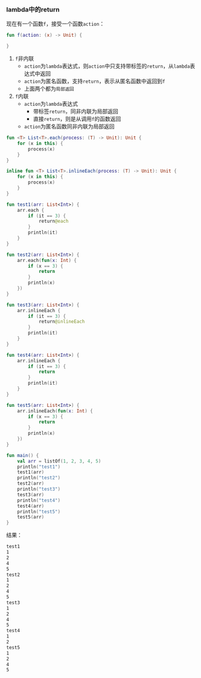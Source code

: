 ### lambda中的return

现在有一个函数`f`，接受一个函数`action`：
```kotlin
fun f(action: (x) -> Unit) {

}
```
1. `f`非内联
    * `action`为`lambda`表达式，则`action`中只支持带标签的`return`，从`lambda`表达式中返回
    * `action`为匿名函数，支持`return`，表示从匿名函数中返回到`f`
    * 上面两个都为`局部返回`
2. `f`内联
    * `action`为`lambda`表达式
        * 带标签`return`，同非内联为局部返回
        * 直接`return`，则是从调用`f`的函数返回
    * `action`为匿名函数同非内联为局部返回

```kotlin
fun <T> List<T>.each(process: (T) -> Unit): Unit {
    for (x in this) {
        process(x)
    }
}

inline fun <T> List<T>.inlineEach(process: (T) -> Unit): Unit {
    for (x in this) {
        process(x)
    }
}

fun test1(arr: List<Int>) {
    arr.each {
        if (it == 3) {
            return@each
        }
        println(it)
    }
}

fun test2(arr: List<Int>) {
    arr.each(fun(x: Int) {
        if (x == 3) {
            return
        }
        println(x)
    })
}

fun test3(arr: List<Int>) {
    arr.inlineEach {
        if (it == 3) {
            return@inlineEach
        }
        println(it)
    }
}

fun test4(arr: List<Int>) {
    arr.inlineEach {
        if (it == 3) {
            return
        }
        println(it)
    }
}

fun test5(arr: List<Int>) {
    arr.inlineEach(fun(x: Int) {
        if (x == 3) {
            return
        }
        println(x)
    })
}

fun main() {
    val arr = listOf(1, 2, 3, 4, 5)
    println("test1")
    test1(arr)
    println("test2")
    test2(arr)
    println("test3")
    test3(arr)
    println("test4")
    test4(arr)
    println("test5")
    test5(arr)
}
```
结果：
```txt
test1
1
2
4
5
test2
1
2
4
5
test3
1
2
4
5
test4
1
2
test5
1
2
4
5
```